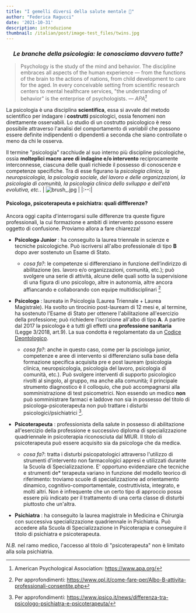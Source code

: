 ```yaml
---
title: "I gemelli diversi della salute mentale 👬"
author: "Federica Ragucci"
date: '2021-10-31'
description: introduzione
thumbnail: /italian/post/image-test_files/twins.jpg
---
```


<h3><center><em>Le branche della psicologia: le conosciamo davvero tutte?</center></em></h3>  

> Psychology is the study of the mind and behavior. The discipline embraces all aspects of the human experience — from the functions of the brain to the actions of nations, from child development to care for the aged. In every conceivable setting from scientific research centers to mental healthcare services, "the understanding of behavior" is the enterprise of <bold>psychologists</bold>.
— <cite>APA[^1]</cite>

La psicologia è una disciplina **scientifica**, essa si avvale del metodo scientifico per indagare i **costrutti** psicologici, ossia fenomeni non direttamente osservabili. Lo studio di un costrutto psicologico è reso possibile attraverso l'analisi del comportamento di _variabili_ che possono essere definite indipendenti o dipendenti a seconda che siano controllate o meno da chi le osserva.

Il termine "psicologia" racchiude al suo interno più discipline psicologiche, ossia __molteplici macro aree di indagine e/o intervento__ reciprocamente interconnesse, ciascuna delle quali richiede il possesso di conoscenze e competenze specifiche. Tra di esse figurano la _psicologia clinica, la neuropsicologia, la psicologia sociale, del lavoro e delle organizzazioni, la psicologia di comunità, la psicologia clinica dello sviluppo e dell'età evolutiva, etc._.
| ![brush_.jpg](/italian/post/image-test_files/brush_.jpg) | 
|:--:| 

<bold><h4>Psicologǝ, psicoterapeuta e psichiatra: quali diffferenze?</h4></bold>

Ancora oggi capita d'interrogarsi sulle differenze tra queste figure professionali, la cui formazione e ambiti di intervento possono essere oggetto di confusione. Proviamo allora a fare chiarezza!

* <strong>Psicologə Junior</strong> : ha conseguito la laurea triennale in scienze e tecniche psicologiche. Può iscriversi all'albo professionale di tipo **B** dopo aver sostenuto un Esame di Stato.
  - <em>cosa fa?</em>: le competenze si differenziano in funzione dell’indirizzo di abilitazione (es. lavoro e/o organizzazioni, comunità, etc.); può svolgere una serie di attività, alcune delle quali sotto la supervisione di una figura di uno psicologo, altre in autonomia, altre ancora affiancando e collaborando con equipe multidisciplinari [^2]

* <strong>Psicologə</strong> : laureatǝ in Psicologia (Laurea Triennale + Laurea Magistrale). Ha svolto un tirocinio post-lauream di 12 mesi e, al termine, ha sostenuto l'Esame di Stato per ottenere l'abilitazione all'esercizio della professione; può richiedere l'iscrizione all'albo di tipo **A**. A partire dal 2017 lə psicologə è a tutti gli effetti una **professione sanitaria** (Legge 3/2018, art.9). La sua condotta è regolamentato da un [Codice Deontologico](https://www.psy.it/codice-deontologico-degli-psicologi-italiani).
  - <em>cosa fa?</em>: anche in questo caso, come per lə psciologə junior, competenze e aree di intervento si differenziano sulla base della formazione specifica acquisita pre e post lauream (psicologia clinica, neuropsicologia, psicologia del lavoro, psicologia di comunità, etc.). Può svolgere interventi di supporto psicologico rivolti al singolo, al gruppo, ma anche alla comunità; il principale strumento diagnostico è il colloquio, che può accompagnarsi alla somministrazione di test psicometrici. Non essendo un medico **non** può somministrare farmaci e laddove non sia in possesso del titolo di psicologə-psicoterapeuta non può trattare i disturbi psicologici/psichiatrici [^3].

* <strong>Psicoterapeuta</strong> : professionista della salute in possesso di abilitazione all'esercizio della professione e successivo diploma di specializzazione quadriennale in psicoterapia riconosciuta dal MIUR. Il titolo di psicoterapeuta può essere acquisito sia da psicologə che da medicə.
  - <em>cosa fa?</em>: tratta i disturbi psicopatologici attraverso l'utilizzo di strumenti d'intervento non farmacologici appresi e utilizzati durante la Scuola di Specializzazione. E' opportuno evidenziare che tecniche e strumenti de* terapeuta variano in funzione del modello teorico di riferimento: troviamo scuole di specializzazione ad orientamento dinamico, cognitivo-comportamentale, costruttivista, integrato, e molti altri. Non è infrequente che un certo tipo di approccio possa essere più indicato per il trattamento di una certa classe di disturbi piuttosto che un'altra.
  
* <strong>Psichiatra</strong> : ha conseguito la laurea magistrale in Medicina e Chirurgia con successiva specializzazione quadriennale in Psichiatria. Può accedere alla Scuola di Specializzazione in Psicoterapia e conseguire il titolo di psichiatra e psicoterapeuta.

*N.B.* nel ramo medico, l'accesso al titolo di "psicoterapeuta" non è limitato alla sola psichiatria.


[^1]: American Psychological Association: https://www.apa.org/
[^2]: Per approfondimenti: https://www.opl.it/come-fare-per/Albo-B-attivita-professionali-consentite.php
[^3]: Per approfondimenti: https://www.ipsico.it/news/differenza-tra-psicologo-psichiatra-e-psicoterapeuta/